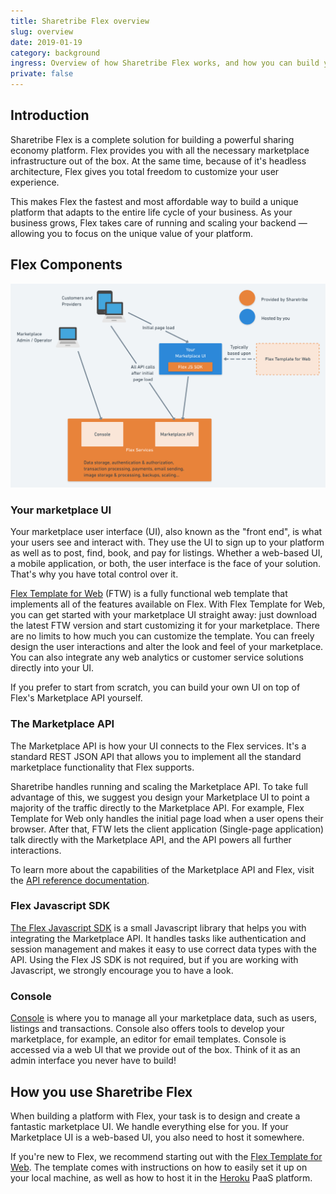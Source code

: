 ```yaml
---
title: Sharetribe Flex overview
slug: overview
date: 2019-01-19
category: background
ingress: Overview of how Sharetribe Flex works, and how you can build your sharing economy platform using it.
private: false
---
```


## Introduction

Sharetribe Flex is a complete solution for building a powerful sharing economy platform. Flex provides you with all the necessary marketplace infrastructure out of the box. At the same time, because of it's headless architecture, Flex gives you total freedom to customize your user experience. 

This makes Flex the fastest and most affordable way to build a unique platform that adapts to the entire life cycle of your business. As your business grows, Flex takes care of running and scaling your backend — allowing you to focus on the unique value of your platform.

## Flex Components

![Flex customer architecture](./flex-customer-architecture.png)

### Your marketplace UI

Your marketplace user interface (UI), also known as the "front end", is what your users see and interact with. They use the UI to sign up to your platform as well as to post, find, book, and pay for listings. Whether a web-based UI, a mobile application, or both, the user interface is the face of your solution. That's why you have total control over it.

[Flex Template for Web](/references/ftw/) (FTW) is a fully functional web template that implements all of the features available on Flex. With Flex Template for Web, you can get started with your marketplace UI straight away: just download the latest FTW version and start customizing it for your marketplace. There are no limits to how much you can customize the template. You can freely design the user interactions and alter the look and feel of your marketplace. You can also integrate any web analytics or customer service solutions directly into your UI. 

If you prefer to start from scratch, you can build your own UI on top of Flex's Marketplace API yourself.

### The Marketplace API

The Marketplace API is how your UI connects to the Flex services. It's a standard REST JSON API that allows you to implement all the standard marketplace functionality that Flex supports.

Sharetribe handles running and scaling the Marketplace API. To take full advantage of this, we suggest you design your Marketplace UI to point a majority of the traffic directly to the Marketplace API. For example, Flex Template for Web only handles the initial page load when a user opens their browser. After that, FTW lets the client application (Single-page application) talk directly with the Marketplace API, and the API powers all further interactions.

To learn more about the capabilities of the Marketplace API and Flex, visit the [API reference documentation](/references/api/).

### Flex Javascript SDK

[The Flex Javascript SDK](/references/js-sdk) is a small Javascript library that helps you with integrating the Marketplace API. It handles tasks like authentication and session management and makes it easy to use correct data types with the API. Using the Flex JS SDK is not required, but if you are working with Javascript, we strongly encourage you to have a look.

### Console

[Console](https://flex-console.sharetribe.com/) is where you to manage all your marketplace data, such as users, listings and transactions. Console also offers tools to develop your marketplace, for example, an editor for email templates. Console is accessed via a web UI that we provide out of the box. Think of it as an admin interface you never have to build!

## How you use Sharetribe Flex

When building a platform with Flex, your task is to design and create a fantastic marketplace UI. We handle everything else for you. If your Marketplace UI is a web-based UI, you also need to host it somewhere. 

If you're new to Flex, we recommend starting out with the [Flex Template for Web](/references/ftw/). The template comes with instructions on how to easily set it up on your local machine, as well as how to host it in the [Heroku](https://heroku.com/) PaaS platform.

